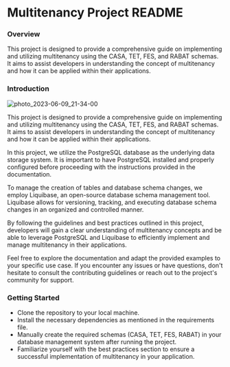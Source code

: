 # Multitenancy Project README

###  Overview 
This project is designed to provide a comprehensive guide on implementing and utilizing multitenancy using the CASA, TET, FES, and RABAT schemas. It aims to assist developers in understanding the concept of multitenancy and how it can be applied within their applications. 

###  Introduction
![photo_2023-06-09_21-34-00](https://github.com/ahdadou/springboot-multi-tenancy/assets/68736304/1c1a95ea-f62e-48a4-bced-1988238e7250)


This project is designed to provide a comprehensive guide on implementing and utilizing multitenancy using the CASA, TET, FES, and RABAT schemas. It aims to assist developers in understanding the concept of multitenancy and how it can be applied within their applications.

In this project, we utilize the PostgreSQL database as the underlying data storage system. It is important to have PostgreSQL installed and properly configured before proceeding with the instructions provided in the documentation.

To manage the creation of tables and database schema changes, we employ Liquibase, an open-source database schema management tool. Liquibase allows for versioning, tracking, and executing database schema changes in an organized and controlled manner.

By following the guidelines and best practices outlined in this project, developers will gain a clear understanding of multitenancy concepts and be able to leverage PostgreSQL and Liquibase to efficiently implement and manage multitenancy in their applications.

Feel free to explore the documentation and adapt the provided examples to your specific use case. If you encounter any issues or have questions, don't hesitate to consult the contributing guidelines or reach out to the project's community for support.

### Getting Started

 - Clone the repository to your local machine.  
 - Install the necessary dependencies as mentioned in the requirements file.
 - Manually create the required schemas (CASA, TET, FES, RABAT) in your
   database management system after running the project.
 - Familiarize yourself with the best practices section to ensure a
   successful implementation of multitenancy in your application.

